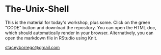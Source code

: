 # The-Unix-Shell

This is the material for today's workshop, plus some. Click on the green "CODE" button and download the repository. You can open the HTML doc, which should automatically render in your browser. Alternatively, you can open the markdown file in RStudio using Knit.

staceyborrego@gmail.com
